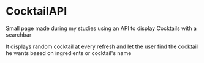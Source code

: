 # CocktailAPI
Small page made during my studies using an API to display Cocktails with a searchbar

It displays random cocktail at every refresh and let the user find the cocktail he wants based on ingredients or cocktail's name
